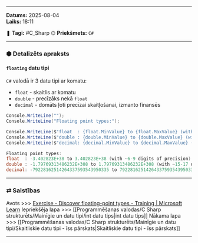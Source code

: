 ___

**Datums:** 2025-08-04   
**Laiks:** 18:11 

❚ **Tagi:** #C_Sharp 
⌬ **Priekšmets:**  `C#`

---
### ⬢ Detalizēts apraksts
#### `floating` datu tipi

`C#` valodā ir 3 datu tipi ar komatu:

- `float` - skaitlis ar komatu
- `double` - precīzāks nekā `float`
- `decimal` - domāts ļoti precīzai skaitļošanai, izmanto finansēs

```csharp
Console.WriteLine("");
Console.WriteLine("Floating point types:");

Console.WriteLine($"float  : {float.MinValue} to {float.MaxValue} (with ~6-9 digits of precision)");
Console.WriteLine($"double : {double.MinValue} to {double.MaxValue} (with ~15-17 digits of precision)");
Console.WriteLine($"decimal: {decimal.MinValue} to {decimal.MaxValue} (with 28-29 digits of precision)");
```

```csharp
Floating point types:
float  : -3.402823E+38 to 3.402823E+38 (with ~6-9 digits of precision)
double : -1.79769313486232E+308 to 1.79769313486232E+308 (with ~15-17 digits of precision)
decimal: -79228162514264337593543950335 to 79228162514264337593543950335 (with 28-29 digits of precision)
```

---
### ⇄ Saistības

Avots >>> [Exercise - Discover floating-point types - Training \| Microsoft Learn](https://learn.microsoft.com/en-us/training/modules/csharp-choose-data-type/4-exercise-floating-point-types)
Iepriekšēja lapa >>> [[Programmēšanas valodas/C Sharp strukturēts/Mainīgie un datu tipi/int datu tips|int datu tips]]
Nākama lapa >>> [[Programmēšanas valodas/C Sharp strukturēts/Mainīgie un datu tipi/Skaitliskie datu tipi - īss pārskats|Skaitliskie datu tipi - īss pārskats]]

___